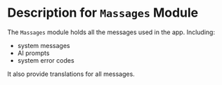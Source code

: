 # Description for `Massages` Module

The `Massages` module holds all the messages used in the app. Including:
- system messages
- AI prompts
- system error codes

It also provide translations for all messages.